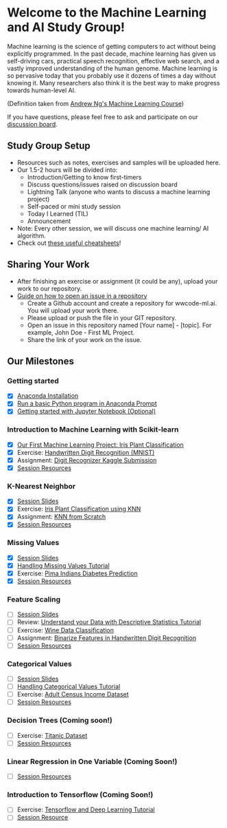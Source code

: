 # Welcome to the Machine Learning and AI Study Group!
Machine learning is the science of getting computers to act without being explicitly programmed. In the past decade, machine learning has given us self-driving cars, practical speech recognition, effective web search, and a vastly improved understanding of the human genome. Machine learning is so pervasive today that you probably use it dozens of times a day without knowing it. Many researchers also think it is the best way to make progress towards human-level AI.

(Definition taken from [Andrew Ng's Machine Learning Course](https://www.coursera.org/learn/machine-learning))

If you have questions, please feel free to ask and participate on our [discussion
board](https://www.meetup.com/Women-Who-Code-Manila/messages/boards/forum/25085644). 

## Study Group Setup
* Resources such as notes, exercises and samples will be uploaded here.
* Our 1.5-2 hours will be divided into:
    - Introduction/Getting to know first-timers 
    - Discuss questions/issues raised on discussion board 
    - Lightning Talk (anyone who wants to discuss a machine learning project) 
    - Self-paced or mini study session
    - Today I Learned (TIL)
    - Announcement
* Note: Every other session, we will discuss one machine learning/ AI algorithm.
* Check out [these useful cheatsheets](https://gitlab.com/wwcodemanila/WWCodeManila-ML.AI/tree/master/cheatsheets)! 

## Sharing Your Work
* After finishing an exercise or assignment (it could be any), upload your work to our repository.
* [Guide on how to open an issue in a repository](https://github.com/wwcodemanila/WWCodeManila-Python/blob/master/exercise_upload_step.md)
    * Create a Github account and create a repository for wwcode-ml.ai. You will upload your work there.
    * Please upload or push the file in your GIT repository.
    * Open an issue in this repository named [Your name] - [topic]. For example, John Doe - First ML Project.
    * Share the link of your work on the issue.

## Our Milestones
### Getting started
- [X] [Anaconda Installation](https://www.continuum.io/downloads) 
- [X] [Run a basic Python program in Anaconda Prompt](https://github.com/wwcodemanila/WWCodeManila-ML.AI/blob/master/tutorials/installation_guide.md)
- [X] [Getting started with Jupyter Notebook (Optional)](https://www.datacamp.com/community/tutorials/tutorial-jupyter-notebook#gs.opKmdO0)

### Introduction to Machine Learning with Scikit-learn
- [X] [Our First Machine Learning Project: Iris Plant Classification](https://github.com/wwcodemanila/WWCodeManila-ML.AI/blob/master/tutorials/Intro-to-Machine-Learning.ipynb)
- [X] Exercise: [Handwritten Digit Recognition (MNIST)](https://github.com/wwcodemanila/WWCodeManila-ML.AI/blob/master/exercises/mnist_exercise.ipynb)
- [X] Assignment: [Digit Recognizer Kaggle Submission](https://github.com/wwcodemanila/WWCodeManila-ML.AI/blob/master/tutorials/kaggle_submission.md)
- [X] [Session Resources](https://github.com/wwcodemanila/WWCodeManila-ML.AI/blob/master/tutorials/session_resources.md#introduction-to-machine-learning-with-scikit-learn)

### K-Nearest Neighbor
- [X] [Session Slides](https://github.com/wwcodemanila/WWCodeManila-ML.AI/blob/master/slides/(Session%202)%20K-Nearest%20Neighbor.pdf)
- [X] Exercise: [Iris Plant Classification using KNN](https://github.com/wwcodemanila/WWCodeManila-ML.AI/blob/master/exercises/iris_knn_exercise.ipynb)
- [X] Assignment: [KNN from Scratch](https://github.com/wwcodemanila/WWCodeManila-ML.AI/blob/master/exercises/knn_scratch_exersise.ipynb)
- [X] [Session Resources](https://github.com/wwcodemanila/WWCodeManila-ML.AI/blob/master/tutorials/session_resources.md#k-nearest-neighbor)

### Missing Values
- [X] [Session Slides](https://github.com/wwcodemanila/WWCodeManila-ML.AI/blob/master/slides/(Session%204)%20Feature%20Scaling.pdf)
- [X] [Handling Missing Values Tutorial](http://machinelearningmastery.com/handle-missing-data-python/) 
- [X] Exercise: [Pima Indians Diabetes Prediction](https://github.com/wwcodemanila/WWCodeManila-ML.AI/blob/master/exercises/missing_values_exercise.ipynb) 
- [X] [Session Resources](https://github.com/wwcodemanila/WWCodeManila-ML.AI/blob/master/tutorials/session_resources.md#missing-values)

### Feature Scaling
- [ ] [Session Slides](https://github.com/wwcodemanila/WWCodeManila-ML.AI/blob/master/slides/(Session%204)%20Feature%20Scaling.pdf)
- [ ] Review: [Understand your Data with Descriptive Statistics Tutorial](http://machinelearningmastery.com/understand-machine-learning-data-descriptive-statistics-python/)
- [ ] Exercise: [Wine Data Classification](https://github.com/wwcodemanila/WWCodeManila-ML.AI/blob/master/exercises/feature_scaling_tutorial.ipynb)
- [ ] Assignment: [Binarize Features in Handwritten Digit Recognition](https://github.com/wwcodemanila/WWCodeManila-ML.AI/blob/master/exercises/feature_binarization.md) 
- [ ] [Session Resources](https://github.com/wwcodemanila/WWCodeManila-ML.AI/blob/master/tutorials/session_resources.md#feature-scaling)

### Categorical Values 
- [ ] [Session Slides](https://github.com/wwcodemanila/WWCodeManila-ML.AI/blob/master/slides/(Session%205)%20Categorical%20Data.pdf)
- [ ] [Handling Categorical Values Tutorial](https://github.com/wwcodemanila/WWCodeManila-ML.AI/blob/master/tutorials/categorical_data.md)
- [ ] Exercise: [Adult Census Income Dataset](https://github.com/wwcodemanila/WWCodeManila-ML.AI/blob/master/exercises/categorical_data.ipynb)
- [ ] [Session Resources](https://github.com/wwcodemanila/WWCodeManila-ML.AI/blob/master/tutorials/session_resources.md#categorical-values)

### Decision Trees (Coming soon!)
- [ ] Exercise: [Titanic Dataset]()
- [ ] [Session Resources](https://github.com/wwcodemanila/WWCodeManila-ML.AI/blob/master/tutorials/session_resources.md#decision-trees)

### Linear Regression in One Variable (Coming Soon!)
- [ ] [Session Resources](https://github.com/wwcodemanila/WWCodeManila-ML.AI/blob/master/tutorials/session_resources.md#linear-regression-in-one-variable)

### Introduction to Tensorflow (Coming Soon!)
- [ ] Exercise: [Tensorflow and Deep Learning Tutorial](https://codelabs.developers.google.com/codelabs/cloud-tensorflow-mnist/#0)
- [ ] [Session Resource](https://github.com/wwcodemanila/WWCodeManila-ML.AI/blob/master/tutorials/session_resources.md#introduction-to-tensorflow)